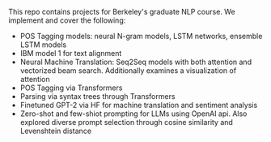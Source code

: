 This repo contains projects for Berkeley's graduate NLP course. We implement and cover the following:

- POS Tagging models: neural N-gram models, LSTM networks, ensemble LSTM models
- IBM model 1 for text alignment
- Neural Machine Translation: Seq2Seq models with both attention and vectorized beam search. Additionally examines a visualization of attention
- POS Tagging via Transformers
- Parsing via syntax trees through Transformers
- Finetuned GPT-2 via HF for machine translation and sentiment analysis
- Zero-shot and few-shiot prompting for LLMs using OpenAI api. Also explored diverse prompt selection through cosine similarity and Levenshtein distance
